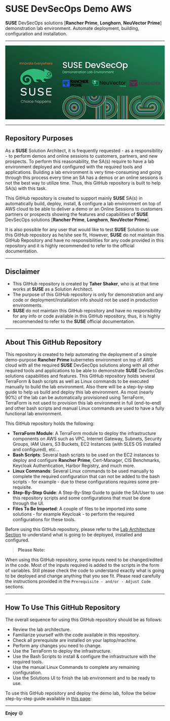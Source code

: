 # SUSE DevSecOps Demo AWS

__SUSE__ DevSecOps solutions [__Rancher Prime__, __Longhorn__, __NeuVector Prime__] demonstration lab environment. Automate deployment, building, configuration and installation.

---

<p align="center">
    <img src="Images/front-image.png">
</p>

---

## Repository Purposes

As a __SUSE__ Solution Architect, it is frequently requested - as a responsibility - to perform demos and online sessions to customers, partners, and new prospects. To perform this reasonability, the SA(s) require to have a lab environment deployed and configured with the required tools and applications. Building a lab environment is very time-consuming and going through this process every time an SA has a demos or an online sessions is not the best way to utilize time. Thus, this GitHub repository is built to help SA(s) with this task.

This GitHub repository is created to support mainly __SUSE__ SA(s) in automatically build, deploy, install, & configure a lab environment on top of AWS cloud to be able to deliver a demo or an Online Sessions to customers partners or prospects showing the features and capabilities of __SUSE__ DevSecOps solutions [__Rancher Prime__, __Longhorn__, __NeuVector Prime__]. 

It is also possible for any user that would like to test __SUSE__ Solution to use this GitHub repository as he/she see fit, However, __SUSE__ do not maintain this GitHub Repository and have no responsibilities for any code provided in this repository and it is highly recommended to refer to the official documentation.

---

## Disclaimer

- This GitHub repository is created by __Taher Shaker__, who is at that time works at __SUSE__ as a Solution Architect.
- The purpose of this GitHub repository is only for demonstration and any code or deployment/installation info should not be used in production environments.
- __SUSE__ do not maintain this GitHub repository and have no responsibility for any info or code available in this GitHub repository, thus, it is highly recommended to refer to the __SUSE__ official documentation.

---

## About This GitHub Repository

This repository is created to help automating the deployment of a simple demo-purpose __Rancher Prime__ kubernetes environment on top of AWS cloud with all the required __SUSE__ DevSecOps solutions along with all other required tools and applications to be able to demonstrate __SUSE__ DevSecOps solutions capabilities and features. This GitHub repository holds several TerraForm & bash scripts as well as Linux commands to be executed manually to build the lab environment. Also there will be a step-by-step guide to help us build and deploy this lab environment. As most (nearly 90%) of the lab can be automatically provisioned using TerraForm, TerraForm is not used to provision this lab environment in full (end-to-end) and other bash scripts and manual Linux commands are used to have a fully functional lab environment.

This GitHub repository holds the following:
- __TerraForm Module__: A TerraForm module to deploy the infrastructure components on AWS such as VPC, Internet Gateway, Subnets, Security Groups, IAM Users, S3 Buckets, EC2 Instances (with SLES OS installed and configured), etc...
- __Bash Scripts__: Several bash scripts to be used on the EC2 instances to deploy and configure __Rancher Prime__, Cert-Manager, CIS Benchmarks, Keycloak Authentication, Harbor Registry, and much more.
- __Linux Commands__: Several Linux commands to be used manually to complete the required configuration that can not be added to the bash scripts - for example - due to these configurations requires some pre-requisite.
- __Step-By-Step Guide__: A Step-By-Step Guide to guide the SA/User to use this repository scripts and some configurations that must be done through the UI.
- __Files To Be Imported__: A couple of files to be imported into some solutions - for example Keycloak - to perform the required configurations for these tools.

Before using this GitHub repository, please refer to the [Lab Architecture Section](/Lab-Architecture/README.md) to understand what is going to be deployed, installed and configured.

> __Please Note:__

When using this GitHub repository, some inputs need to be changed/edited in the code. Most of the inputs required is added to the scripts in the form of variables. Still please check the code to understand exactly what is going to be deployed and change anything that you see fit. Please read carefully the instructions provided in the `Prerequisite - and/or - Adjust Code` sections.

---

## How To Use This GitHub Repository

The overall sequence for using this GitHub repository should be as follows:
- Review the lab architecture.
- Familiarize yourself with the code available in this repository.
- Check all prerequisite are installed on your laptop/machine.
- Perform any changes you need to change.
- Use the TerraForm to deploy the infrastructure.
- Use the Bash Scripts to install & configure the infrastructure with the required tools.
- Use the manual Linux Commands to complete any remaining configuration.
- Use the Solutions UI to finish the lab environment and to be ready to use.

To use this GitHub repository and deploy the demo lab, follow the below step-by-step guide available in [this page](/Lab-Deployment/README.md#step-by-step-guide):

---

__Enjoy__ :smile:

